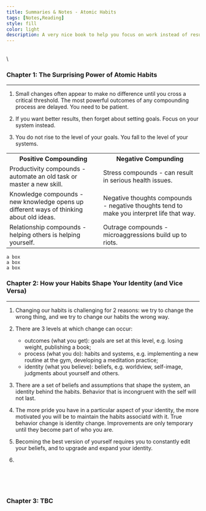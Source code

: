 ```yaml
---
title: Summaries & Notes - Atomic Habits
tags: [Notes,Reading]
style: fill
color: light
description: A very nice book to help you focus on work instead of results, process instead of goals.
---
```


\
\

### Chapter 1: The Surprising Power of Atomic Habits

--------

1. Small changes often appear to make no difference until you cross a critical threshold. The most powerful outcomes of any compounding process are delayed. You need to be patient.

2. If you want better results, then forget about setting goals. Focus on your system instead.

3. You do not rise to the level of your goals. You fall to the level of your systems.

<table>
  <tr>
    <th>Positive Compounding </th>
    <th>Negative Compunding</th>
  </tr>
  <tr>
    <td>Productivity compounds - automate an old task or master a new skill. </td>
    <td>Stress compounds - can result in serious health issues. </td>
  </tr>
  <tr>
    <td>Knowledge compounds - new knowledge opens up different ways of thinking about old ideas. </td>
    <td>Negative thoughts compounds - negative thoughts tend to make you interpret life that way.</td>
  </tr>
  <tr>
    <td>Relationship compounds - helping others is helping yourself.</td>
    <td>Outrage compounds - microaggressions build up to riots.</td>
  </tr>
</table>
    
    a box
    a box
    a box

    
    
    

### Chapter 2: How your Habits Shape Your Identity (and Vice Versa)

---------

1. Changing our habits is challenging for 2 reasons: we try to change the wrong thing, and we try to change our habits the wrong way.

2. There are 3 levels at which change can occur: 
    - outcomes (what you get): goals are set at this level, e.g. losing weight, publishing a book;
    - process (what you do): habits and systems, e.g. implementing a new routine at the gym, developing a meditation practice;
    - identity (what you believe): beliefs, e.g. worldview, self-image, judgments about yourself and others.    

3. There are a set of beliefs and assumptions that shape the system, an identity behind the habits. Behavior that is incongruent with the self will not last.

4. The more pride you have in a particular aspect of your identity, the more motivated you will be to maintain the habits associatd with it. True behavior change is identity change. Improvements are only temporary until they become part of who you are.

5. Becoming the best version of yourself requires you to constantly edit your beliefs, and to upgrade and expand your identity.

6. 


<p>
<br>
<br>
<br>
</p>


### Chapter 3: TBC
